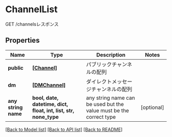 # ChannelList

GET /channelsレスポンス

## Properties
Name | Type | Description | Notes
------------ | ------------- | ------------- | -------------
**public** | [**[Channel]**](Channel.md) | パブリックチャンネルの配列 | 
**dm** | [**[DMChannel]**](DMChannel.md) | ダイレクトメッセージチャンネルの配列 | 
**any string name** | **bool, date, datetime, dict, float, int, list, str, none_type** | any string name can be used but the value must be the correct type | [optional]

[[Back to Model list]](../README.md#documentation-for-models) [[Back to API list]](../README.md#documentation-for-api-endpoints) [[Back to README]](../README.md)


